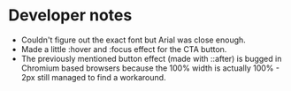 # Developer notes

- Couldn't figure out the exact font but Arial was close enough.
- Made a little :hover and :focus effect for the CTA button.
- The previously mentioned button effect (made with ::after) is bugged in Chromium based browsers because the 100% width is actually 100% - 2px still managed to find a workaround.
